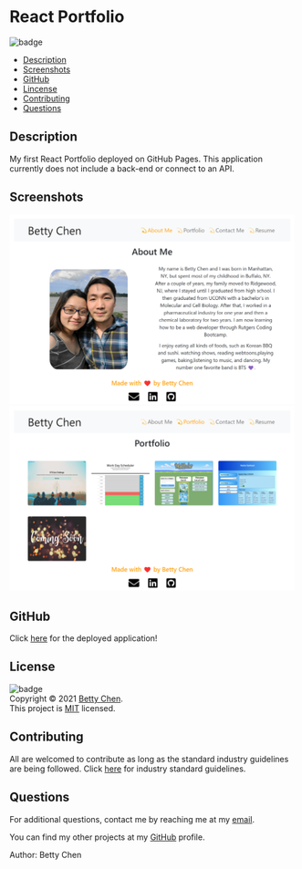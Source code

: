 # React Portfolio

![badge](https://img.shields.io/badge/license-MIT-blue)<br/>

- [Description](#description)
- [Screenshots](#screenshots)
- [GitHub](#github)
- [Lincense](#license)
- [Contributing](#contributing)
- [Questions](#questions)

## Description

My first React Portfolio deployed on GitHub Pages. This application currently does not include a back-end or connect to an API.

## Screenshots

<img src="./src/assets/images/aboutme.png" width="500" alt="about me page"/>

<img src="./src/assets/images/portfolio.png" width="500" alt="portfolio page"/>

## GitHub

Click [here](https://bchen41.github.io/react-portfolio/) for the deployed application!

## License

![badge](https://img.shields.io/badge/license-MIT-blue)
<br/>
Copyright © 2021 [Betty Chen](https://github.com/bchen41). <br />
This project is [MIT](https://github.com/bchen41/react-portfolio/blob/main/LICENSE) licensed.

## Contributing

All are welcomed to contribute as long as the standard industry guidelines are being followed.
Click [here](https://www.contributor-covenant.org/) for industry standard guidelines.

## Questions

For additional questions, contact me by reaching me at my [email](mailto:bettychen41@outlook.com).

You can find my other projects at my [GitHub](https://github.com/bchen41) profile.

Author: Betty Chen
